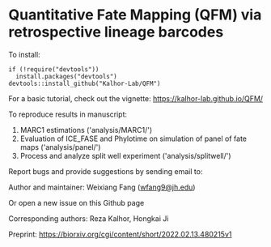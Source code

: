 # Quantitative Fate Mapping (QFM) via retrospective lineage barcodes

To install:
```
if (!require("devtools"))
  install.packages("devtools")
devtools::install_github("Kalhor-Lab/QFM")
```

For a basic tutorial, check out the vignette:
https://kalhor-lab.github.io/QFM/

To reproduce results in manuscript:
  1. MARC1 estimations ('analysis/MARC1/')
  2. Evaluation of ICE_FASE and Phylotime on simulation of panel of fate maps ('analysis/panel/')
  3. Process and analyze split well experiment ('analysis/splitwell/')

Report bugs and provide suggestions by sending email to:

Author and maintainer: Weixiang Fang (wfang9@jh.edu)

Or open a new issue on this Github page

Corresponding authors:
Reza Kalhor, Hongkai Ji

Preprint:
https://biorxiv.org/cgi/content/short/2022.02.13.480215v1
